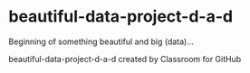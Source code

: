 # beautiful-data-project-d-a-d

Beginning of something beautiful and big (data)...

beautiful-data-project-d-a-d created by Classroom for GitHub

